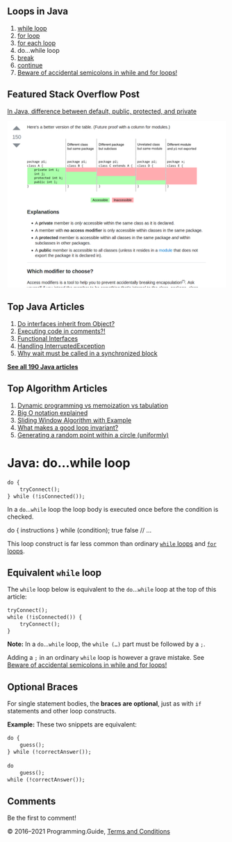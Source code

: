 <span class="underline"></span>

<span class="underline"></span>

Loops in Java
-------------

1.  [while loop](while-loop.html)
2.  [for loop](for-loop.html)
3.  [for each loop](for-each-loop.html)
4.  do…while loop
5.  [break](break-loop.html)
6.  [continue](continue.html)
7.  [Beware of accidental semicolons in while and for loops!](beware-of-accidental-semicolons-in-while-and-for-loops.html)

Featured Stack Overflow Post
----------------------------

[In Java, difference between default, public, protected, and private](https://stackoverflow.com/a/33627846/276052)  
  
[<img src="../images/so-featured-33627846.png" alt="StackOverflow screenshot thumbnail" class="screenshot" />](https://stackoverflow.com/a/33627846/276052)

<span class="underline"></span>

Top Java Articles
-----------------

1.  [Do interfaces inherit from Object?](do-interfaces-inherit-from-object.html)
2.  [Executing code in comments?!](executing-code-in-comments.html)
3.  [Functional Interfaces](functional-interfaces.html)
4.  [Handling InterruptedException](handling-interrupted-exceptions.html)
5.  [Why wait must be called in a synchronized block](why-wait-must-be-in-synchronized.html)

[**See all 190 Java articles**](index.html)

Top Algorithm Articles
----------------------

1.  [Dynamic programming vs memoization vs tabulation](../dynamic-programming-vs-memoization-vs-tabulation.html)
2.  [Big O notation explained](../big-o-notation-explained.html)
3.  [Sliding Window Algorithm with Example](../sliding-window-example.html)
4.  [What makes a good loop invariant?](../what-makes-a-good-loop-invariant.html)
5.  [Generating a random point within a circle (uniformly)](../random-point-within-circle.html)

Java: do…while loop
===================

    do {
        tryConnect();
    } while (!isConnected());

In a `do`…`while` loop the loop body is executed once before the condition is checked.

do { instructions } while (condition); true false // ...

This loop construct is far less common than ordinary [`while` loops](while-loop.html) and [`for` loops](for-loop.html).

Equivalent `while` loop
-----------------------

The `while` loop below is equivalent to the `do`…`while` loop at the top of this article:

    tryConnect();
    while (!isConnected()) {
        tryConnect();
    }

**Note:** In a `do`…`while` loop, the `while (…)` part must be followed by a `;`.  
  
Adding a `;` in an ordinary `while` loop is however a grave mistake. See [Beware of accidental semicolons in while and for loops!](beware-of-accidental-semicolons-in-while-and-for-loops.html)

Optional Braces
---------------

For single statement bodies, the **braces are optional**, just as with `if` statements and other loop constructs.

**Example:** These two snippets are equivalent:

    do {
        guess();
    } while (!correctAnswer());

    do
        guess();
    while (!correctAnswer());

Comments
--------

Be the first to comment!

© 2016–2021 Programming.Guide, [Terms and Conditions](../terms-and-conditions.html)
